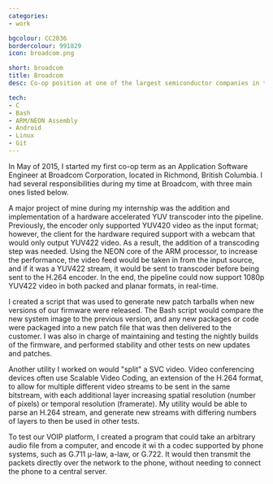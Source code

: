 ```yaml
---
categories:
- work

bgcolour: CC2036
bordercolour: 991829
icon: broadcom.png

short: broadcom
title: Broadcom
desc: Co-op position at one of the largest semiconductor companies in the world.

tech:
- C
- Bash
- ARM/NEON Assembly
- Android
- Linux
- Git
---
```

In May of 2015, I started my first co-op term as an Application Software Engineer at Broadcom Corporation, located in Richmond, British Columbia. I had several responsibilities during my time at Broadcom, with three main ones listed below.

A major project of mine during my internship was the addition and implementation of a hardware accelerated YUV transcoder into the pipeline. Previously, the encoder only supported YUV420 video as the input format; however, the client for the hardware required support with a webcam that would only output YUV422 video. As a result, the addition of a transcoding step was needed. Using the NEON core of the ARM processor, to increase the performance, the video feed would be taken in from the input source, and if it was a YUV422 stream, it would be sent to transcoder before being sent to the H.264 encoder. In the end, the pipeline could now support 1080p YUV422 video in both packed and planar formats, in real-time.

I created a script that was used to generate new patch tarballs when new versions of our firmware were released. The Bash script would compare the new system image to the previous version, and any new packages or code were packaged into a new patch file that was then delivered to the customer. I was also in charge of maintaining and testing the nightly builds of the firmware, and performed stability and other tests on new updates and patches.

Another utility I worked on would "split" a SVC video. Video conferencing devices often use Scalable Video Coding, an extension of the H.264 format, to allow for multiple different video streams to be sent in the same bitstream, with each additional layer increasing spatial resolution (number of pixels) or temporal resolution (framerate). My utility would be able to parse an H.264 stream, and generate new streams with differing numbers of layers to then be used in other tests.

To test our VOIP platform, I created a program that could take an arbitrary audio file from a computer, and encode it wi th a codec supported by phone systems, such as G.711 μ-law, a-law, or G.722. It would then transmit the packets directly over the network to the phone, without needing to connect the phone to a central server.